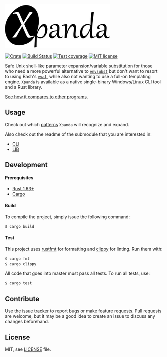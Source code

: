 <img height="140" src="./img/icon.png">

[![Crate][crate-image]][crate-url]
[![Build Status][github-actions-image]][github-actions-url]
[![Test coverage][codecov-image]][codecov-url]
[![MIT license][license-image]][license-url]

[crate-image]: https://img.shields.io/crates/d/xpanda

[crate-url]: https://crates.io/crates/xpanda

[github-actions-image]: https://img.shields.io/github/workflow/status/aesy/xpanda/Continuous%20Integration?style=flat-square

[github-actions-url]: https://github.com/aesy/xpanda/actions

[codecov-image]: https://img.shields.io/codecov/c/github/aesy/xpanda?style=flat-square

[codecov-url]: https://codecov.io/github/aesy/xpanda

[license-image]: https://img.shields.io/github/license/aesy/xpanda?style=flat-square

[license-url]: https://github.com/aesy/xpanda/blob/master/LICENSE

Safe Unix shell-like parameter expansion/variable substitution for those who need a more powerful alternative to 
[`envsubst`](https://www.gnu.org/software/gettext/manual/html_node/envsubst-Invocation.html) but don't want to resort 
to using Bash's [`eval`](https://www.gnu.org/software/bash/manual/html_node/Bourne-Shell-Builtins.html), while also not
wanting to use a full-on templating engine. `Xpanda` is available as a native single-binary Windows/Linux CLI tool and 
a Rust library.

[See how it compares to other programs](./docs/COMPARISON.md).

## Usage

Check out which [patterns](./docs/PATTERNS.md) `Xpanda` will recognize and expand. 

Also check out the readme of the submodule that you are interested in:

* [CLI](./xpanda-cli/README.md) 
* [LIB](./xpanda/README.md)

## Development

#### Prerequisites

* [Rust 1.63+](https://www.rust-lang.org/tools/install)
* [Cargo](https://doc.rust-lang.org/cargo/getting-started/installation.html)

#### Build

To compile the project, simply issue the following command:

```sh
$ cargo build
```

#### Test

This project uses [rustfmt](https://github.com/rust-lang/rustfmt) for formatting and 
[clippy](https://github.com/rust-lang/rust-clippy) for linting. Run them with:

```sh
$ cargo fmt 
$ cargo clippy
```

All code that goes into master must pass all tests. To run all tests, use:

```sh
$ cargo test
```

## Contribute

Use the [issue tracker](https://github.com/aesy/xpanda/issues) to report bugs or make feature requests. Pull requests 
are welcome, but it may be a good idea to create an issue to discuss any changes beforehand.

## License

MIT, see [LICENSE](/LICENSE) file.
